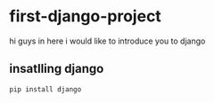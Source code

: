 # first-django-project
hi guys in here i would like to introduce you to django
## insatlling django
<code>pip install django<code>
